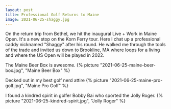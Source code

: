 ```yaml
---
layout: post
title: Professional Golf Returns to Maine
image: 2021-06-25-shaggy.jpg
---
```


On the return trip from Bethel, we hit the inaugural Live + Work in Maine Open. It's a new stop on the 
Korn Ferry tour. Here I chat up a professional caddy nicknamed "Shaggy" after his round. He walked me
through the tools of the trade and invited us down to Brookline, MA where loops for a living and where
the US Open will be played in 2022.

<!--more-->

The Maine Beer Box is awesome. 
{% picture "2021-06-25-maine-beer-box.jpg", "Maine Beer Box" %}

Decked out in my best golf nerd attire
{% picture "2021-06-25-maine-pro-golf.jpg", "Maine Pro Golf" %}

I found a kindred spirit in golfer Bobby Bai who sported the Jolly Roger. 
{% picture "2021-06-25-kindred-spirit.jpg", "Jolly Roger" %}



